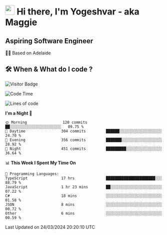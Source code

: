 <h1><img src="https://emojis.slackmojis.com/emojis/images/1531849430/4246/blob-sunglasses.gif?1531849430" width="30"/> Hi there, I'm Yogeshvar - aka Maggie</h1>

## Aspiring Software Engineer
🏂🏻  Based on Adelaide 

## 🛠 When & What do I code ?  

![Visitor Badge](https://visitor-badge.feriirawann.repl.co?username=yogeshvar&repo=yogeshvar&label=Visitors&style=plastic&color=%23457BFF&contentType=svg)

<!--START_SECTION:waka-->
![Code Time](http://img.shields.io/badge/Code%20Time-2%2C775%20hrs%2033%20mins-blue)

![Lines of code](https://img.shields.io/badge/From%20Hello%20World%20I%27ve%20Written-4.1%20million%20lines%20of%20code-blue)

**I'm a Night 🦉** 

```text
🌞 Morning                120 commits         ██░░░░░░░░░░░░░░░░░░░░░░░   09.75 % 
🌆 Daytime                304 commits         ██████░░░░░░░░░░░░░░░░░░░   24.70 % 
🌃 Evening                356 commits         ███████░░░░░░░░░░░░░░░░░░   28.92 % 
🌙 Night                  451 commits         █████████░░░░░░░░░░░░░░░░   36.64 % 
```


📊 **This Week I Spent My Time On** 

```text
💬 Programming Languages: 
TypeScript               17 hrs              ██████████████████████░░░   88.79 % 
JavaScript               1 hr 23 mins        ██░░░░░░░░░░░░░░░░░░░░░░░   07.22 % 
C#                       18 mins             ░░░░░░░░░░░░░░░░░░░░░░░░░   01.58 % 
JSON                     8 mins              ░░░░░░░░░░░░░░░░░░░░░░░░░   00.72 % 
Other                    6 mins              ░░░░░░░░░░░░░░░░░░░░░░░░░   00.59 % 
```


 Last Updated on 24/03/2024 20:20:10 UTC
<!--END_SECTION:waka-->
